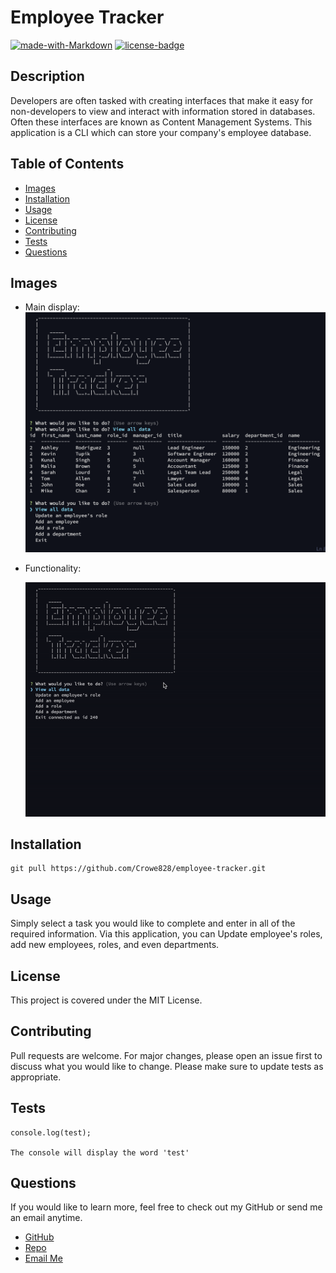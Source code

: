 # Employee Tracker

[![made-with-Markdown](https://img.shields.io/badge/Made%20with-Markdown-1f425f.svg)](http://commonmark.org)
[![license-badge](https://img.shields.io/badge/License-MIT-red.svg)](https://shields.io/)

## Description

Developers are often tasked with creating interfaces that make it easy for non-developers to view and interact with information stored in databases. Often these interfaces are known as Content Management Systems. This application is a CLI which can store your company's employee database.

## Table of Contents

- [Images](#images)
- [Installation](#installation)
- [Usage](#usage)
- [License](#license)
- [Contributing](#contributing)
- [Tests](#tests)
- [Questions](#tests)

## Images

- Main display:
  ![Employee Tracker](https://github.com/Crowe828/employee-tracker/blob/main/images/employee-tracker.png)

- Functionality:

  ![Employee Tracker GIF](https://github.com/Crowe828/employee-tracker/blob/main/images/employee-tracker.gif)

## Installation

```
git pull https://github.com/Crowe828/employee-tracker.git
```

## Usage

Simply select a task you would like to complete and enter in all of the required information. Via this application, you can Update employee's roles, add new employees, roles, and even departments.

## License

This project is covered under the MIT License.

## Contributing

Pull requests are welcome. For major changes, please open an issue first to discuss what you would like to change.
Please make sure to update tests as appropriate.

## Tests

```
console.log(test);

The console will display the word 'test'
```

## Questions

If you would like to learn more, feel free to check out my GitHub or send me an email anytime.

- [GitHub](https://github.com/crowe828)
- [Repo](https://github.com/Crowe828/employee-tracker)
- [Email Me](mailto:crowe828@gmail.com?subject=Nice%20README%20Generator%20Dude)

